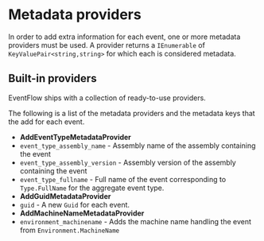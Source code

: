 # Metadata providers
In order to add extra information for each event, one or more metadata
providers must be used. A provider returns a `IEnumerable` of
`KeyValuePair<string,string>` for which each is considered metadata.

## Built-in providers
EventFlow ships with a collection of ready-to-use providers.

The following is a list of the metadata providers and the
metadata keys that the add for each event.

* **AddEventTypeMetadataProvider**
 * `event_type_assembly_name` - Assembly name of the assembly
   containing the event
 * `event_type_assembly_version` - Assembly version of the assembly
   containing the event
 * `event_type_fullname` - Full name of the event corresponding to
   `Type.FullName` for the aggregate event type.
* **AddGuidMetadataProvider**
 * `guid` - A new `Guid` for each event.
* **AddMachineNameMetadataProvider**
 * `environment_machinename` - Adds the machine name handling the
   event from `Environment.MachineName`
